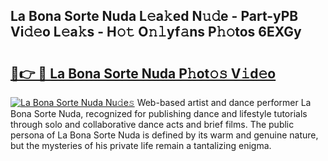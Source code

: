 ## La Bona Sorte Nuda L𝚎a𝚔ed N𝚞𝚍e - Part-yPB Vi𝚍𝚎o L𝚎a𝚔s - H𝚘𝚝 O𝚗𝚕yf𝚊ns P𝚑𝚘tos 6EXGy

# <h2><a href="http://kfblar.oniu.top/?m=La+Bona+Sorte+Nuda">🔗👉 🔴 La Bona Sorte Nuda P𝚑ot𝚘𝚜 V𝚒d𝚎o</a></h2>

[![La Bona Sorte Nuda Nu𝚍e𝚜](https://i.imgur.com/0qMVB7G.gif)](http://kfblar.oniu.top/?m=La+Bona+Sorte+Nuda)
Web-based artist and dance performer La Bona Sorte Nuda, recognized for publishing dance and lifestyle tutorials through solo and collaborative dance acts and brief films. The public persona of La Bona Sorte Nuda is defined by its warm and genuine nature, but the mysteries of his private life remain a tantalizing enigma.  
